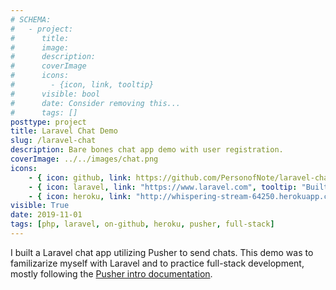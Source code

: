 ```yaml
---
# SCHEMA:
#   - project:
#      title:
#      image:
#      description:
#      coverImage
#      icons:
#        - {icon, link, tooltip}
#      visible: bool
#      date: Consider removing this...
#      tags: []
posttype: project
title: Laravel Chat Demo
slug: /laravel-chat
description: Bare bones chat app demo with user registration.
coverImage: ../../images/chat.png
icons:
    - { icon: github, link: https://github.com/PersonofNote/laravel-chat, tooltip: "See the code on Github" }
    - { icon: laravel, link: "https://www.laravel.com", tooltip: "Built with Laravel" }
    - { icon: heroku, link: "http://whispering-stream-64250.herokuapp.com/", tooltip: "Deployed on Heroku" }
visible: True
date: 2019-11-01
tags: [php, laravel, on-github, heroku, pusher, full-stack]
---
```

    
I built a Laravel chat app utilizing Pusher to send chats. This demo was to familizarize myself with Laravel and to practice full-stack development, mostly following the [Pusher intro documentation](https://pusher.com/tutorials/chat-laravel).
